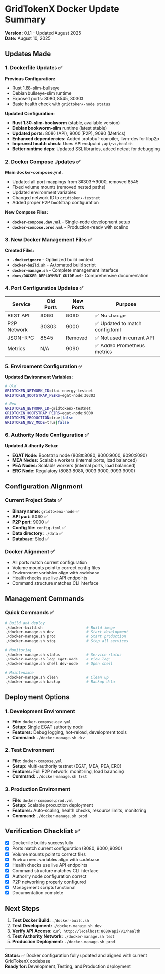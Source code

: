 # GridTokenX Docker Update Summary

**Version:** 0.1.1 - Updated August 2025  
**Date:** August 10, 2025

## Updates Made

### 1. Dockerfile Updates ✅

**Previous Configuration:**
- Rust 1.88-slim-bullseye
- Debian bullseye-slim runtime
- Exposed ports: 8080, 8545, 30303
- Basic health check with `gridtokenx-node status`

**Updated Configuration:**
- **Rust 1.80-slim-bookworm** (stable, available version)
- **Debian bookworm-slim** runtime (latest stable)
- **Updated ports:** 8080 (API), 9000 (P2P), 9090 (Metrics)
- **Enhanced dependencies:** Added protobuf-compiler, llvm-dev for libp2p
- **Improved health check:** Uses API endpoint `/api/v1/health`
- **Better runtime deps:** Updated SSL libraries, added netcat for debugging

### 2. Docker Compose Updates ✅

**Main docker-compose.yml:**
- Updated all port mappings from 30303→9000, removed 8545
- Fixed volume mounts (removed nested paths)
- Updated environment variables
- Changed network ID to `gridtokenx-testnet`
- Added proper P2P bootstrap configuration

**New Compose Files:**
- **`docker-compose.dev.yml`** - Single-node development setup
- **`docker-compose.prod.yml`** - Production-ready with scaling

### 3. New Docker Management Files ✅

**Created Files:**
- **`.dockerignore`** - Optimized build context
- **`docker-build.sh`** - Automated build script
- **`docker-manage.sh`** - Complete management interface
- **`docs/DOCKER_DEPLOYMENT_GUIDE.md`** - Comprehensive documentation

### 4. Port Configuration Updates ✅

| Service | Old Ports | New Ports | Purpose |
|---------|-----------|-----------|---------|
| REST API | 8080 | 8080 | ✅ No change |
| P2P Network | 30303 | 9000 | ✅ Updated to match config.toml |
| JSON-RPC | 8545 | Removed | ✅ Not used in current API |
| Metrics | N/A | 9090 | ✅ Added Prometheus metrics |

### 5. Environment Configuration ✅

**Updated Environment Variables:**
```bash
# Old
GRIDTOKEN_NETWORK_ID=thai-energy-testnet
GRIDTOKEN_BOOTSTRAP_PEERS=egat-node:30303

# New  
GRIDTOKEN_NETWORK_ID=gridtokenx-testnet
GRIDTOKEN_BOOTSTRAP_PEERS=egat-node:9000
GRIDTOKEN_PRODUCTION=true|false
GRIDTOKEN_DEV_MODE=true|false
```

### 6. Authority Node Configuration ✅

**Updated Authority Setup:**
- **EGAT Node:** Bootstrap node (8080:8080, 9000:9000, 9090:9090)
- **MEA Nodes:** Scalable workers (internal ports, load balanced)
- **PEA Nodes:** Scalable workers (internal ports, load balanced)
- **ERC Node:** Regulatory (8083:8080, 9003:9000, 9093:9090)

## Configuration Alignment

### Current Project State ✅
- **Binary name:** `gridtokenx-node` ✅
- **API port:** 8080 ✅
- **P2P port:** 9000 ✅
- **Config file:** `config.toml` ✅
- **Data directory:** `./data` ✅
- **Database:** Sled ✅

### Docker Alignment ✅
- All ports match current configuration
- Volume mounts point to correct config files
- Environment variables align with codebase
- Health checks use live API endpoints
- Command structure matches CLI interface

## Management Commands

### Quick Commands ✅
```bash
# Build and deploy
./docker-build.sh                    # Build image
./docker-manage.sh dev               # Start development
./docker-manage.sh prod              # Start production
./docker-manage.sh stop              # Stop all services

# Monitoring
./docker-manage.sh status            # Service status
./docker-manage.sh logs egat-node    # View logs
./docker-manage.sh shell dev-node    # Open shell

# Maintenance
./docker-manage.sh clean             # Clean up
./docker-manage.sh backup            # Backup data
```

## Deployment Options

### 1. Development Environment
- **File:** `docker-compose.dev.yml`
- **Setup:** Single EGAT authority node
- **Features:** Debug logging, hot-reload, development tools
- **Command:** `./docker-manage.sh dev`

### 2. Test Environment  
- **File:** `docker-compose.yml`
- **Setup:** Multi-authority testnet (EGAT, MEA, PEA, ERC)
- **Features:** Full P2P network, monitoring, load balancing
- **Command:** `./docker-manage.sh test`

### 3. Production Environment
- **File:** `docker-compose.prod.yml`
- **Setup:** Scalable production deployment
- **Features:** Auto-scaling, health checks, resource limits, monitoring
- **Command:** `./docker-manage.sh prod`

## Verification Checklist ✅

- [x] Dockerfile builds successfully
- [x] Ports match current configuration (8080, 9000, 9090)
- [x] Volume mounts point to correct files
- [x] Environment variables align with codebase
- [x] Health checks use live API endpoints
- [x] Command structure matches CLI interface
- [x] Authority node configuration correct
- [x] P2P networking properly configured
- [x] Management scripts functional
- [x] Documentation complete

## Next Steps

1. **Test Docker Build:** `./docker-build.sh`
2. **Test Development:** `./docker-manage.sh dev`
3. **Verify API Access:** `curl http://localhost:8080/api/v1/health`
4. **Test Authority Network:** `./docker-manage.sh test`
5. **Production Deployment:** `./docker-manage.sh prod`

---

**Status:** ✅ Docker configuration fully updated and aligned with current GridTokenX codebase  
**Ready for:** Development, Testing, and Production deployment
